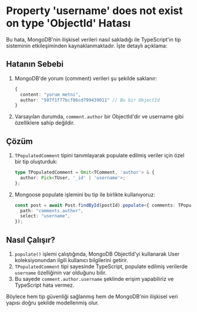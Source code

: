 # Property 'username' does not exist on type 'ObjectId' Hatası

Bu hata, MongoDB'nin ilişkisel verileri nasıl sakladığı ile TypeScript'in tip sisteminin etkileşiminden kaynaklanmaktadır. İşte detaylı açıklama:

## Hatanın Sebebi

1. MongoDB'de yorum (comment) verileri şu şekilde saklanır:
   ```typescript
   {
     content: "yorum metni",
     author: "507f1f77bcf86cd799439011" // Bu bir ObjectId
   }
   ```

2. Varsayılan durumda, `comment.author` bir ObjectId'dir ve username gibi özelliklere sahip değildir.

## Çözüm

1. `TPopulatedComment` tipini tanımlayarak populate edilmiş veriler için özel bir tip oluşturduk:
   ```typescript
   type TPopulatedComment = Omit<TComment, 'author'> & {
     author: Pick<TUser, '_id' | 'username'>;
   };
   ```

2. Mongoose populate işlemini bu tip ile birlikte kullanıyoruz:
   ```typescript
   const post = await Post.findById(postId).populate<{ comments: TPopulatedComment[] }>({
     path: "comments.author",
     select: "username",
   });
   ```

## Nasıl Çalışır?

1. `populate()` işlemi çalıştığında, MongoDB ObjectId'yi kullanarak User koleksiyonundan ilgili kullanıcı bilgilerini getirir.
2. `TPopulatedComment` tipi sayesinde TypeScript, populate edilmiş verilerde `username` özelliğinin var olduğunu bilir.
3. Bu sayede `comment.author.username` şeklinde erişim yapabiliriz ve TypeScript hata vermez.

Böylece hem tip güvenliği sağlanmış hem de MongoDB'nin ilişkisel veri yapısı doğru şekilde modellenmiş olur.